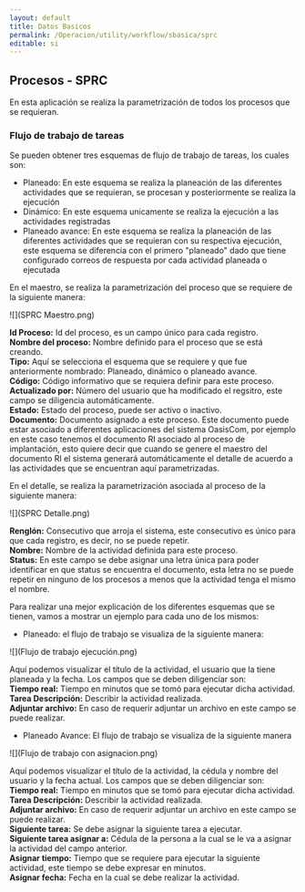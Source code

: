 ```yaml
---
layout: default
title: Datos Basicos
permalink: /Operacion/utility/workflow/sbasica/sprc
editable: si
---
```


## Procesos - SPRC

En esta aplicación se realiza la parametrización de todos los procesos que se requieran.

### Flujo de trabajo de tareas

Se pueden obtener tres esquemas de flujo de trabajo de tareas, los cuales son:

- Planeado: En este esquema se realiza la planeación de las diferentes actividades que se requieran, se procesan y posteriormente se realiza la ejecución  
- Dinámico: En este esquema unicamente se realiza la ejecución a las actividades registradas  
- Planeado avance: En este esquema se realiza la planeación de las diferentes actividades que se requieran con su respectiva ejecución, este esquema se diferencia con el primero "planeado" dado que tiene configurado correos de respuesta por cada actividad planeada o ejecutada  

En el maestro, se realiza la parametrización del proceso que se requiere de la siguiente manera:

![](SPRC Maestro.png)

**Id Proceso:** Id del proceso, es un campo único para cada registro.  
**Nombre del proceso:** Nombre definido para el proceso que se está creando.  
**Tipo:** Aquí se selecciona el esquema que se requiere y que fue anteriormente nombrado: Planeado, dinámico o planeado avance.  
**Código:** Código informativo que se requiera definir para este proceso.  
**Actualizado por:** Número del usuario que ha modificado el regsitro, este campo se diligencia automáticamente.  
**Estado:** Estado del proceso, puede ser activo o inactivo.  
**Documento:** Documento asignado a este proceso. Este documento puede estar asociado a diferentes aplicaciones del sistema OasisCom, por ejemplo en este caso tenemos el documento RI asociado al proceso de implantación, esto quiere decir que cuando se genere el maestro del documento RI el sistema generará automáticamente el detalle de acuerdo a las actividades que se encuentran aquí parametrizadas.  

En el detalle, se realiza la parametrización asociada al proceso de la siguiente manera:

![](SPRC Detalle.png)

**Renglón:** Consecutivo que arroja el sistema, este consecutivo es único para que cada registro, es decir, no se puede repetir.  
**Nombre:** Nombre de la actividad definida para este proceso.  
**Status:** En este campo se debe asignar una letra única para poder identificar en que status se encuentra el documento, esta letra no se puede repetir en ninguno de los procesos a menos que la actividad tenga el mismo el nombre.  

Para realizar una mejor explicación de los diferentes esquemas que se tienen, vamos a mostrar un ejemplo para cada uno de los mismos:

- Planeado: el flujo de trabajo se visualiza de la siguiente manera:

![](Flujo de trabajo ejecución.png)

Aquí podemos visualizar el título de la actividad, el usuario que la tiene planeada y la fecha. Los campos que se deben diligenciar son:  
**Tiempo real:** Tiempo en minutos que se tomó para ejecutar dicha actividad.  
**Tarea Descripción:** Describir la actividad realizada.  
**Adjuntar archivo:** En caso de requerir adjuntar un archivo en este campo se puede realizar.  

- Planeado Avance: El flujo de trabajo se visualiza de la siguiente manera

![](Flujo de trabajo con asignacion.png)

Aquí podemos visualizar el título de la actividad, la cédula y nombre del usuario y la fecha actual. Los campos que se deben diligenciar son:  
**Tiempo real:** Tiempo en minutos que se tomó para ejecutar dicha actividad.  
**Tarea Descripción:** Describir la actividad realizada.  
**Adjuntar archivo:** En caso de requerir adjuntar un archivo en este campo se puede realizar.  
**Siguiente tarea:** Se debe asignar la siguiente tarea a ejecutar.  
**Siguiente tarea asignar a:** Cédula de la persona a la cual se le va a asignar la actividad del campo anterior.  
**Asignar tiempo:** Tiempo que se requiere para ejecutar la siguiente actividad, este tiempo se debe expresar en minutos.  
**Asignar fecha:** Fecha en la cual se debe realizar la actividad.  
